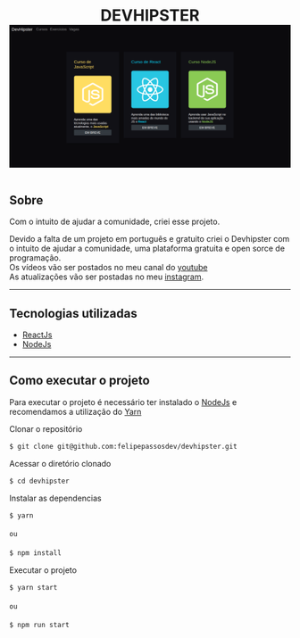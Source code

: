 <h1 align="center">
DEVHIPSTER

 <img src="./public/index.png">
<h1>

## Sobre

Com o intuito de ajudar a comunidade, criei esse projeto. 

Devido a falta de um projeto em português e gratuito criei o Devhipster com o intuito de ajudar a comunidade, uma plataforma gratuita e open sorce de programação.</br>
Os vídeos vão ser postados no meu canal do [youtube](https://www.youtube.com/channel/UCdkEqWvQ05cNpI0wlRMyNWw)</br>
As atualizações vão ser postadas no meu [instagram](https://www.instagram.com/felipepassosdev/?hl=pt-br). 

---

## Tecnologias utilizadas

- [ReactJs](https://pt-br.reactjs.org/)
- [NodeJs](https://nodejs.org/en/)

---

## Como executar o projeto

Para executar o projeto é necessário ter instalado o [NodeJs](https://nodejs.org/en/) e recomendamos a utilização do [Yarn](https://classic.yarnpkg.com/pt-BR/docs/install/)

Clonar o repositório
```bash
$ git clone git@github.com:felipepassosdev/devhipster.git
```
Acessar o diretório clonado
```bash
$ cd devhipster
```
Instalar as dependencias
```bash
$ yarn

ou

$ npm install
```
Executar o projeto
```bash
$ yarn start

ou

$ npm run start
```
